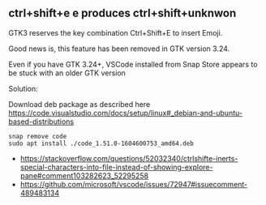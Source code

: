 ## ctrl+shift+e e produces ctrl+shift+unknwon

GTK3 reserves the key combination Ctrl+Shift+E to insert Emoji.

Good news is, this feature has been removed in GTK version 3.24.

Even if you have GTK 3.24+, VSCode installed from Snap Store appears to be stuck with an older GTK version

Solution:

Download deb package as described here https://code.visualstudio.com/docs/setup/linux#_debian-and-ubuntu-based-distributions

```
snap remove code
sudo apt install ./code_1.51.0-1604600753_amd64.deb
```

- https://stackoverflow.com/questions/52032340/ctrlshifte-inerts-special-characters-into-file-instead-of-showing-explore-pane#comment103282623_52295258
- https://github.com/microsoft/vscode/issues/72947#issuecomment-489483134